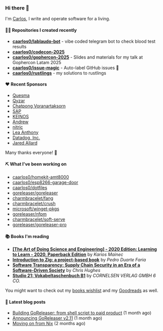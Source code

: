 ### Hi there 👋

I'm [Carlos](https://caarlos0.dev), I write and operate software for a living.

#### 👨‍💻 Repositories I created recently
- **[caarlos0/lablaudo-bot](https://github.com/caarlos0/lablaudo-bot)** - vibe coded telegram bot to check blood test results
- **[caarlos0/codecon-2025](https://github.com/caarlos0/codecon-2025)**
- **[caarlos0/gophercon-2025](https://github.com/caarlos0/gophercon-2025)** - Slides and materials for my talk at Gophercon Latam 2025
- **[caarlos0/issue-magic](https://github.com/caarlos0/issue-magic)** - Auto-label GitHub issues 🦀
- **[caarlos0/rustlings](https://github.com/caarlos0/rustlings)** - my solutions to rustlings


#### ❤️ Recent Sponsors
- [Quesma](https://github.com/QuesmaOrg)
- [Qyzar](https://github.com/qyzar)
- [Chatpong Voranartaksorn](https://github.com/psychvc)
- [SAP](https://github.com/SAP)
- [KEINOS](https://github.com/KEINOS)
- [Andrew](https://github.com/wobondar)
- [nitric](https://github.com/nitrictech)
- [Lea Anthony](https://github.com/leaanthony)
- [Datadog, Inc.](https://github.com/DataDog)
- [Jared Allard](https://github.com/jaredallard)

Many thanks everyone! 🙏

#### ⛏️ What I've been working on

- [caarlos0/homekit-amt8000](https://github.com/caarlos0/homekit-amt8000)
- [caarlos0/esp8266-garage-door](https://github.com/caarlos0/esp8266-garage-door)
- [caarlos0/dotfiles](https://github.com/caarlos0/dotfiles)
- [goreleaser/goreleaser](https://github.com/goreleaser/goreleaser)
- [charmbracelet/fang](https://github.com/charmbracelet/fang)
- [charmbracelet/crush](https://github.com/charmbracelet/crush)
- [microsoft/winget-pkgs](https://github.com/microsoft/winget-pkgs)
- [goreleaser/nfpm](https://github.com/goreleaser/nfpm)
- [charmbracelet/soft-serve](https://github.com/charmbracelet/soft-serve)
- [goreleaser/goreleaser-pro](https://github.com/goreleaser/goreleaser-pro)

#### 📚 Books I'm reading
- **[[The Art of Doing Science and Engineering] - 2020 Edition: Learning to Learn - 2020, Paperback Edition](https://www.goodreads.com/book/show/155968362-the-art-of-doing-science-and-engineering---2020-edition)** by _Karios Mainec_
- **[Introduction to Zig: a project-based book](https://www.goodreads.com/book/show/220362789-introduction-to-zig)** by _Pedro Duarte Faria_
- **[Software Transparency: Supply Chain Security in an Era of a Software-Driven Society](https://www.goodreads.com/book/show/78919033-software-transparency)** by _Chris Hughes_
- **[Studio 21: Vokabeltaschenbuch B1](https://www.goodreads.com/book/show/51094341-studio-21)** by _CORNELSEN VERLAG GMBH 6 CO._

You might want to check out my
[books wishlist](https://www.amazon.com.br/hz/wishlist/ls/EB8P7VS717SV)
and my [Goodreads](https://www.goodreads.com/user/show/51005066-carlos-becker)
as well.

#### 📄 Latest blog posts
- [Building GoReleaser: from shell script to paid product](https://carlosbecker.com/posts/building-goreleaser/) (1 month ago)
- [Announcing GoReleaser v2.11](https://carlosbecker.com/posts/goreleaser-v2.11/) (1 month ago)
- [Moving on from Nix](https://carlosbecker.com/posts/bye-nix/) (2 months ago)
